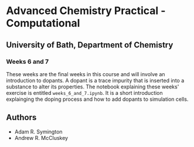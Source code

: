 # Advanced Chemistry Practical - Computational
## University of Bath, Department of Chemistry
### Weeks 6 and 7

These weeks are the final weeks in this course and will involve an introduction to dopants. A dopant is a trace impurity that is inserted into a substance to alter its properties. The notebook explaining these weeks' exercise is entitled `weeks_6_and_7.ipynb`. It is a short introduction explainging the doping process and how to add dopants to simulation cells. 

## Authors

- Adam R. Symington
- Andrew R. McCluskey
